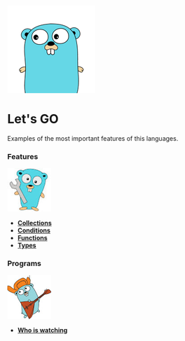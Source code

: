 ![My image](img/gopher-main.png)    
 # Let's GO  
 Examples of the most important features
  of this languages.

### Features
![My image](img/features.jpg)    

* **[Collections](features/src/politrons/Collections_test.go)**
* **[Conditions](features/src/politrons/Conditions_test.go)**
* **[Functions](features/src/politrons/Functions_test.go)** 
* **[Types](features/src/politrons/Types_test.go)**

### Programs
![My image](img/programs.jpg)    

* **[Who is watching](https://github.com/politrons/Who-is-watching)**